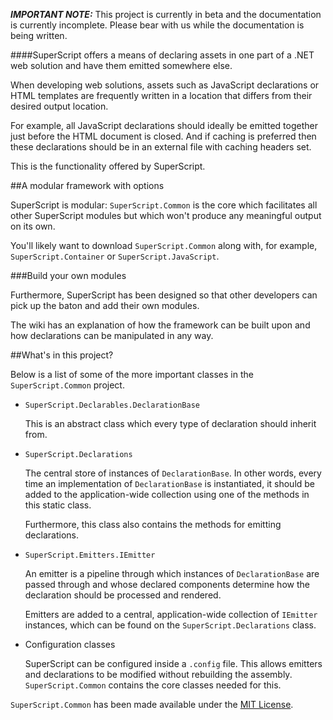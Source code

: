 _**IMPORTANT NOTE:**_ This project is currently in beta and the documentation is currently incomplete. Please bear with us while the documentation is being written.

####SuperScript offers a means of declaring assets in one part of a .NET web solution and have them emitted somewhere else.


When developing web solutions, assets such as JavaScript declarations or HTML templates are frequently written in a location that differs from their desired output location.

For example, all JavaScript declarations should ideally be emitted together just before the HTML document is closed. And if caching is preferred then these declarations should be in an external file with caching headers set.

This is the functionality offered by SuperScript.



##A modular framework with options

SuperScript is modular: `SuperScript.Common` is the core which facilitates all other SuperScript modules but which won't produce any meaningful output on its own.

You'll likely want to download `SuperScript.Common` along with, for example, `SuperScript.Container` or `SuperScript.JavaScript`.

###Build your own modules

Furthermore, SuperScript has been designed so that other developers can pick up the baton and add their own modules.

The wiki has an explanation of how the framework can be built upon and how declarations can be manipulated in any way.


##What's in this project?

Below is a list of some of the more important classes in the `SuperScript.Common` project.

* `SuperScript.Declarables.DeclarationBase`

  This is an abstract class which every type of declaration should inherit from.

* `SuperScript.Declarations`

  The central store of instances of `DeclarationBase`. In other words, every time an implementation of `DeclarationBase` is instantiated, it should be added to the application-wide collection using one of the methods in this static class.
  
  Furthermore, this class also contains the methods for emitting declarations.

* `SuperScript.Emitters.IEmitter`

  An emitter is a pipeline through which instances of `DeclarationBase` are passed through and whose declared components determine how the declaration should be processed and rendered. 
  
  Emitters are added to a central, application-wide collection of `IEmitter` instances, which can be found on the `SuperScript.Declarations` class.

* Configuration classes

  SuperScript can be configured inside a `.config` file. This allows emitters and declarations to be modified without rebuilding the assembly. `SuperScript.Common` contains the core classes needed for this.


`SuperScript.Common` has been made available under the [MIT License](https://github.com/Supertext/SuperScript.Common/blob/master/LICENSE).
